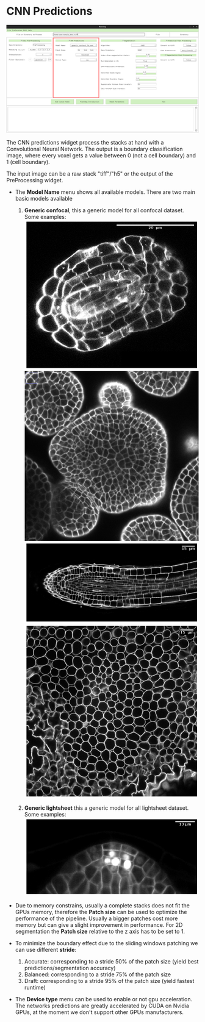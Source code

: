 # CNN Predictions
![alt text](./images/cnn-predictions.png)

The CNN predictions widget process the stacks at hand with a Convolutional Neural Network. The output is 
a boundary classification image, where every voxel gets a value between 0 (not a cell boundary) and 1 (cell boundary).

The input image can be a raw stack "tiff"/"h5" or the output of the PreProcessing widget. 

* The **Model Name** menu shows all available models. There are two main basic models available  
    1. **Generic confocal**, this a generic model for all confocal dataset.  
    Some examples:
    ![alt text](./images/tum_ovules_mc_raw.png)
    ![alt text](./images/meristem.png)
    ![alt text](./images/3datlas_root_raw.png)
    ![alt text](./images/3datlas_leaf_raw.png)
    
    2. **Generic lightsheet** this a generic model for all lightsheet dataset.  
     Some examples:
     ![alt text](./images/cos_root_mc_raw.png)
    
* Due to memory constrains, usually a complete stacks does not fit the GPUs memory, 
 therefore the **Patch size** can be used to optimize the performance of the pipeline. 
 Usually a bigger patches cost more memory but can give a slight improvement in performance.
 For 2D segmentation the **Patch size** relative to the z axis has to be set to 1.
 
* To minimize the boundary effect due to the sliding windows patching we can use different **stride**:
    1. Accurate: corresponding to a stride 50% of the patch size (yield best predictions/segmentation accuracy)
    2. Balanced: corresponding to a stride 75% of the patch size
    3. Draft: corresponding to a stride 95% of the patch size (yield fastest runtime)
    
* The **Device type** menu can be used to enable or not gpu acceleration. The networks predictions are 
greatly accelerated by CUDA on Nvidia GPUs, at the moment we don't support other GPUs manufacturers.
